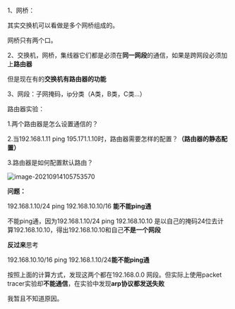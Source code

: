 1、网桥：

其实交换机可以看做是多个网桥组成的。

网桥只有两个口。

2、交换机，网桥，集线器它们都是必须在**同一网段**的通信，如果是跨网段必须加上**路由器**

但是现在有的**交换机有路由器的功能**

3、网段：子网掩码，ip分类（A类，B类，C类...）



路由器实验：

1.两个路由器是怎么设置通信的？

2.当192.168.1.11 ping 195.171.1.10时，路由器需要怎样的配置？**（路由器的静态配置）**

3.路由器是如何配置默认路由？

![image-20210914105753570](E:\my_document\computer_network\images\image-20210914105753570.png)



**问题：**

192.168.1.10/24 ping 192.168.10.10/16 **能不能ping通**

不能ping通，因为192.168.1.10/24 ping 192.168.10.10 是以自己的掩码24位去计算192.168.10.10，得出192.168.10.10和自己**不是一个网段**

**反过来**思考

 192.168.10.10/16 ping  192.168.1.10/24**能不能ping通**

按照上面的计算方式，发现这两个都在192.168.0.0 网段。但实际上使用packet tracer实验却**不能通信**，在实验中发现**arp协议都发送失败**

我暂且不知道原因。
